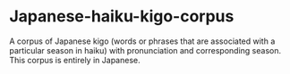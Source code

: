 # Japanese-haiku-kigo-corpus
A corpus of Japanese kigo (words or phrases that are associated with a particular season in haiku) with pronunciation and corresponding season.
This corpus is entirely in Japanese.
